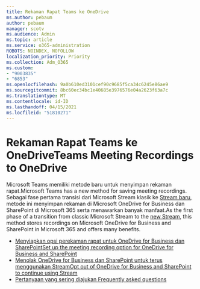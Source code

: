 ```yaml
---
title: Rekaman Rapat Teams ke OneDrive
ms.author: pebaum
author: pebaum
manager: scotv
ms.audience: Admin
ms.topic: article
ms.service: o365-administration
ROBOTS: NOINDEX, NOFOLLOW
localization_priority: Priority
ms.collection: Adm_O365
ms.custom:
- "9003835"
- "6853"
ms.openlocfilehash: 9a0b610ed3101cef90c9685f5ca34c6245e86ae9
ms.sourcegitcommit: 8bc60ec34bc1e40685e3976576e04a2623f63a7c
ms.translationtype: MT
ms.contentlocale: id-ID
ms.lasthandoff: 04/15/2021
ms.locfileid: "51810271"
---
```

# <a name="teams-meeting-recordings-to-onedrive"></a><span data-ttu-id="11cfe-102">Rekaman Rapat Teams ke OneDrive</span><span class="sxs-lookup"><span data-stu-id="11cfe-102">Teams Meeting Recordings to OneDrive</span></span>

<span data-ttu-id="11cfe-103">Microsoft Teams memiliki metode baru untuk menyimpan rekaman rapat.</span><span class="sxs-lookup"><span data-stu-id="11cfe-103">Microsoft Teams has a new method for saving meeting recordings.</span></span> <span data-ttu-id="11cfe-104">Sebagai fase pertama transisi dari Microsoft Stream klasik ke [Stream baru](https://docs.microsoft.com/stream/streamnew/new-stream), metode ini menyimpan rekaman di Microsoft OneDrive for Business dan SharePoint di Microsoft 365 serta menawarkan banyak manfaat.</span><span class="sxs-lookup"><span data-stu-id="11cfe-104">As the first phase of a transition from classic Microsoft Stream to the [new Stream](https://docs.microsoft.com/stream/streamnew/new-stream), this method stores recordings on Microsoft OneDrive for Business and SharePoint in Microsoft 365 and offers many benefits.</span></span>  

- [<span data-ttu-id="11cfe-105">Menyiapkan opsi perekaman rapat untuk OneDrive for Business dan SharePoint</span><span class="sxs-lookup"><span data-stu-id="11cfe-105">Set up the meeting recording option for OneDrive for Business and SharePoint</span></span>](https://docs.microsoft.com/MicrosoftTeams/tmr-meeting-recording-change#set-up-the-meeting-recording-option-for-onedrive-for-business-and-sharepoint)
- [<span data-ttu-id="11cfe-106">Menolak OneDrive for Business dan SharePoint untuk terus menggunakan Stream</span><span class="sxs-lookup"><span data-stu-id="11cfe-106">Opt out of OneDrive for Business and SharePoint to continue using Stream</span></span>](https://docs.microsoft.com/MicrosoftTeams/tmr-meeting-recording-change#opt-out-of-onedrive-for-business-and-sharepoint-to-continue-using-stream)  
- [<span data-ttu-id="11cfe-107">Pertanyaan yang sering diajukan </span><span class="sxs-lookup"><span data-stu-id="11cfe-107">Frequently asked questions</span></span>](https://docs.microsoft.com/MicrosoftTeams/tmr-meeting-recording-change#frequently-asked-questions)
